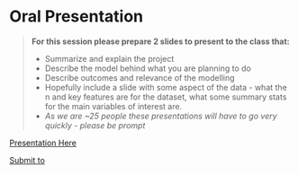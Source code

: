 # Oral Presentation
> **For this session please prepare 2 slides to present to the class that:**
> - Summarize and explain the project
> - Describe the model behind what you are planning to do
> - Describe outcomes and relevance of the modelling
> - Hopefully include a slide with some aspect of the data - what the n and key features  are for the dataset, what some summary stats for the main variables of interest are.
> - *As we are ~25 people these presentations will have to go very quickly - please be prompt*

[Presentation Here](https://docs.google.com/presentation/d/1bbX2XNWGLBa2wIajS8db2u2-hQRkmqsg6J1IPNVxXdU/edit?usp=sharing)

[Submit to](https://bcourses.berkeley.edu/courses/1529565/assignments/8643638)
